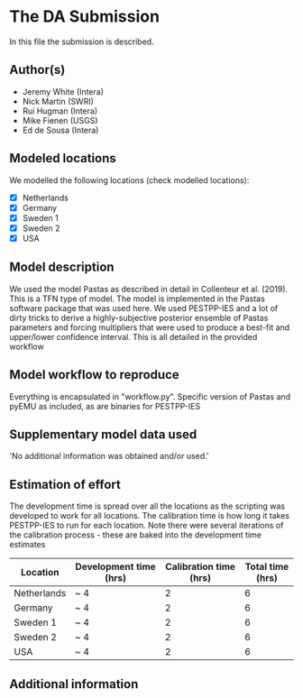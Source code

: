 # The DA Submission

In this file the submission is described. 

## Author(s)

- Jeremy White (Intera)
- Nick Martin (SWRI)
- Rui Hugman (Intera)
- Mike Fienen (USGS)
- Ed de Sousa (Intera)

## Modeled locations

We modelled the following locations (check modelled locations):

- [x] Netherlands
- [x] Germany
- [X] Sweden 1
- [x] Sweden 2
- [x] USA

## Model description

We used the model Pastas as described in detail in Collenteur et al. (2019). This is a TFN type of model. The model is 
implemented in the Pastas software package that was used here.  We used PESTPP-IES and a lot of dirty tricks to derive a highly-subjective posterior ensemble of Pastas parameters and forcing multipliers that were used to produce a best-fit and upper/lower confidence interval.  This is all detailed in the provided workflow

## Model workflow to reproduce

Everything is encapsulated in "workflow.py". Specific version of Pastas and pyEMU as included, as are binaries for PESTPP-IES

## Supplementary model data used

'No additional information was obtained and/or used.'

## Estimation of effort

The development time is spread over all the locations as the scripting was developed to work for all locations.  The calibration time is how long it takes PESTPP-IES to run for each location.  Note there were several iterations of the calibration process - these are baked into the development time estimates

| Location    | Development time (hrs) | Calibration time (hrs) | Total time (hrs) | 
|-------------|------------------------|-----------------------|------------------|
| Netherlands | ~ 4                    |    2                  |  6                |
| Germany     | ~ 4                    |    2                  |  6                |
| Sweden 1    | ~ 4                    |    2                  |  6                |
| Sweden 2    | ~ 4                    |    2                  |  6                |
| USA         | ~ 4                    |    2                  |  6                |

## Additional information


